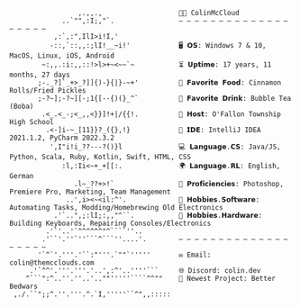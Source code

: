                                               
                     ,.,,.,                   👨‍💻 ColinMcCloud
                 ..`"",:I;,"`.                — — — — — — — — — — — — — — — — — — —    
               ,:`,:",IlI>i!I,'                   
              -::,`::,,:;lI!__~i!'            🖥️ 𝗢𝗦: Windows 7 & 10, MacOS, Linux, iOS, Android   
            ~:,,.:i:,,::!>l>+~<~~`~           ⏳ 𝗨𝗽𝘁𝗶𝗺𝗲: 17 years, 11 months, 27 days   
           ;-._?]`_+>_?]]{)-}{|}-~+'          🍔 𝗙𝗮𝘃𝗼𝗿𝗶𝘁𝗲 𝗙𝗼𝗼𝗱: Cinnamon Rolls/Fried Pickles    
           ;-?~];-?~][-;1{[--{)(}_^`          🥤 𝗙𝗮𝘃𝗼𝗿𝗶𝘁𝗲 𝗗𝗿𝗶𝗻𝗸: Bubble Tea (Boba)       
            .<_.<_-;<_,,<}}]!+|/{{!.          🏫 𝗛𝗼𝘀𝘁: O'Fallon Township High School   
             .<-]i-~_[11}}?_({},!}            🔧 𝗜𝗗𝗘: IntelliJ IDEA 2021.1.2, PyCharm 2022.3.2
              ',I"i!i_??---?()}l              💻 𝗟𝗮𝗻𝗴𝘂𝗮𝗴𝗲.𝗖𝗦: Java/JS, Python, Scala, Ruby, Kotlin, Swift, HTML, CSS
                 :l,:Ii<~+_+[[:.              🌍 𝗟𝗮𝗻𝗴𝘂𝗮𝗴𝗲.𝗥𝗟: English, German 
                    .l~_??+>!`                🎨 𝗣𝗿𝗼𝗳𝗶𝗰𝗶𝗲𝗻𝗰𝗶𝗲𝘀: Photoshop, Premiere Pro, Marketing, Team Management   
                  ..',i><~<il:^'.             🤖 𝗛𝗼𝗯𝗯𝗶𝗲𝘀.𝗦𝗼𝗳𝘁𝘄𝗮𝗿𝗲: Automating Tasks, Modding/Homebrewing Old Electronics 
               .'`..",;:lI;:,,"^``.           🔌 𝗛𝗼𝗯𝗯𝗶𝗲𝘀.𝗛𝗮𝗿𝗱𝘄𝗮𝗿𝗲: Building Keyboards, Repairing Consoles/Electronics 
             .'`'..'`^^^^^^"^````''..          
            .'``'.''`''```^```''....'.        — — — — — — — — — — — — — — — — — — —   
           '`^`'.'''.'``:"'''.`""`'''''       ✉️ Email: colin@themcclouds.com
         .'`^^'.'''.'''.'..',:^'..''''```     🌐 Discord: colin.dev
        ^```":^..''.''..'..""'''''````^^""    🚀 Newest Project: Better Bedwars
     ,./.``";;^.''.'''.^.`I,'''''``^",,:::::
